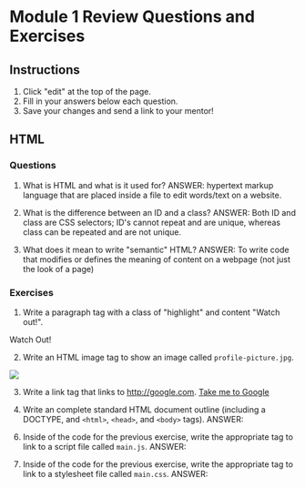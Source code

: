# Module 1 Review Questions and Exercises

## Instructions

1. Click "edit" at the top of the page.
2. Fill in your answers below each question.
3. Save your changes and send a link to your mentor!

## HTML

### Questions

1. What is HTML and what is it used for? 
ANSWER: hypertext markup language that are placed inside a file to edit words/text on a website. 

2. What is the difference between an ID and a class?
ANSWER: Both ID and class are CSS selectors;  ID's cannot repeat and are unique, whereas class can be repeated and are not unique. 

3. What does it mean to write "semantic" HTML?
ANSWER: To write code that modifies or defines the meaning of content on a webpage (not just the look of a page)

### Exercises

1. Write a paragraph tag with a class of "highlight" and content "Watch out!".

<p class="highlight">Watch Out!</p>

2. Write an HTML image tag to show an image called `profile-picture.jpg`.

<img src="profile-picture.jpg">

3. Write a link tag that links to http://google.com.
<a href = "http://www.google.com">Take me to Google</a>

5. Write an complete standard HTML document outline (including a DOCTYPE, and `<html>`, `<head>`, and `<body>` tags).
ANSWER:

<!DOCTYPE html>
<html>
  <head>
  <head/>
  <body>
    <p></p>
  </body>
</html>

6. Inside of the code for the previous exercise, write the appropriate tag to link to a script file called `main.js`.
ANSWER:

<!DOCTYPE html>
<html>
  <head>
    <link rel="stylesheet" type=text/css href=main.js>
  <head/>
  <body>
    <p></p>
  </body>
</html>

7. Inside of the code for the previous exercise, write the appropriate tag to link to a stylesheet file called `main.css`.
ANSWER: 

<!DOCTYPE html>
<html>
  <head>
  <style type ="main.js">
  <head/>
  <body>
    <p></p>
  </body>
</html>

8. Write a numbered list in HTML and list three of your favorite books.
ANSWER:

<body>
    <ul>
      <li>The Season of the Witch</li>
      <li> Woman in White</li>
      <li>The Turn of the Screw</li>
    </ul>
    
9. Fix the indentation of the following HTML sample:
ANSWER:

  ```html
  <div>
    <ul>
      <li>Item 1</li>
      <li>Item 2</li>
      <li>Item 3</li>
    </ul>
  </div>
  ```

## CSS

### Questions

1. What is CSS and what is it used for?
ANSWER:
CSS is a language used to styles HMTL language and set its look.

2. What is the CSS box model?
ANSWER: It controls the spacing and padding between boxes of each tag. 

3. What's the difference between margin and padding?
ANSWER: 
Padding is the layer outside of the content.
Margin is outside of the border, which comes after the padding. 

### Exercises

1. Write a CSS rule to make the text of all `h1` tags red.
ANSWER:

h1 {
 text-decoration-color:red;
}

2. Write a CSS rule to make the background color of the link with `class="btn"` blue:
ANSWER:

  ```html
  <a href="#" class="btn">Learn more</a>
  ```
btn {
background-color:blue;

{

3. Write a CSS rule to give the first paragraph in the following HTML a font size of `20px`, but not the second paragraph.

ANSWER:

  ```html
  <header class="jumbotron">
    <p>Hello, World!</p>
  </header>

  <p>Welcome to this awesome website!</p>
  ```
  p jumbotron:first-child;

  {
  font-size: 20px;
  }

## JavaScript

### Questions

1. What is a function? What are they used for?
2. What is the difference between `==` and `===`?
3. What is the difference between global and local scope variables?
4. What is a boolean value?
5. What is an array?

### Exercises

1. Write a line that declares a variable called `myName` and set its value to your name.
var myName = "Ann Murray";

2. Write a loop that logs the numbers 1 through 10 to the console.
ANSWER: 

for (var num = 0; num < 11; num++) 
{
console.log(num)
}

3. Translate the following pseudocode into JavaScript: if `score` is greater than `3` and `lives` is greater than `0`, alert "You win!".
ANSWER:

function winning(score,lives)
{
  if (score > 3 && lives > 0);  
  { 
    alert("You win!"); 
  }
};
winning(4,1);

4. Write a function `sayHello` that takes one argument, a name, and logs "Hello, <name>!" to the console. Then, call the function below the function definition and pass in your name as the argument.

ANSWER:

var name = "Ann"

function sayHello() 
{
  console.log("Hello, " + name + "!");
}
sayHello(name);

5. What would the following script log to the console?
ANSWER:  Friday, Friday

  ```javascript
  var currentSong = "Call Me Maybe";

  function setSong(song) {
    currentSong = song;
  }

  setSong("Friday, Friday");

  console.log(currentSong);
  ```

6. What would the following script log to the console?
ANSWER:
10

  ```javascript
  var add = function(a, b) {
    return a + b;
  }

  var result = add(3, 7);

  console.log(result);
  ```

7. What would the following script log to the console?
ANSWER: 
Hello Sarah Goodbye Sarah!

  ```javascript
  var helloGoodbye = function(name) {
    return sayHello(name) + " " + sayGoodbye(name);
  }

  var sayHello = function(name) {
    return "Hello " + name " !";
  }

  var sayGoodbye = function(name) {
    return "Goodbye " + name " !";
  }

  console.log(helloGoodbye("Sarah"));
  ```

8. Write a function `findLongestWord()` that takes an array of words and returns the length of the longest one.
ANSWER: Had issues with this one. 

function findLongestWord()
{
  var words = ["Ann", "Benny", "Murray"];
  var largestnumber = 0;
  var maxword; 
  
  for (var i = 0; i < words.length; i++) 
  {
    if (words[i].length > largestnumber) 
    {
    maxword = words[i];
    } 
  }
   console.log(maxword);
}

findLongestWord();

9. Define a function `sum()` that sums all the numbers in an array of numbers. For example, `sum([1,2,3,4])` should return 10.
ANSWER: Can't figure out why this doesn't work. 

function sum()
{
  amount = 0;
  
 for(var i=0; i<arguments.length; i++)
    {
      amount = amount + arguments[i];
    }
  console.log("the number is: " + amount);
};

sum(1,1,1,1,1,1);

10. Write a function that takes a character (i.e. a string of length 1) and returns true if it is a vowel, false otherwise.

ANSWER: (had trouble with this one. It only shows up as false)

function string()
{
  
  var letter = "x"; 
  var vowel = ["a", "e", "i", "o", "u"];
  
  for (var i=0; i < letter.length; i++) 
  {
    if (letter[i] === vowel)
    {
     return true; 
    }
 else
    {
      return false;
    }
  }
};
string("e");

11. Write the correct line to make `"Woof!"` show up in the console based on this script:

ANSWER:

  ```javascript
  var pet = {
    name: "Charles",
    goodDog: true,
    speak: function() {
      console.log("Woof!");
    }
  };
  ```

12. Using the same script as above, write the correct line to log the dog's name to the console.

## Command Line

### Questions

1. What is the command line and what is it used for?
2. What does the command `ls` do?
3. What does the command `pwd` do?
4. What does the following command do: `cd my-cool-project`

### Exercises

1. Write the command to make a new directory called "my-cool-project".
2. Write the command to create a file called "index.html".
3. Write the command to delete a file called "main.css".

## Git

### Questions

1. What is Git and what is it used for?
2. What's the difference between a local repository and a remote repository?

### Exercises

1. Write the command that you would use to create a new local Git repository.
2. Write the command to stage a file called `index.html` to be committed.
3. Write the command to view the current status of the git repository.
